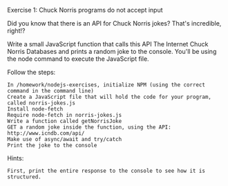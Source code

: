 Exercise 1: Chuck Norris programs do not accept input

Did you know that there is an API for Chuck Norris jokes? That's incredible, right!?

Write a small JavaScript function that calls this API The Internet Chuck Norris Databases and prints a random joke to the console. You'll be using the node command to execute the JavaScript file.

Follow the steps:

    In /homework/nodejs-exercises, initialize NPM (using the correct command in the command line)
    Create a JavaScript file that will hold the code for your program, called norris-jokes.js
    Install node-fetch
    Require node-fetch in norris-jokes.js
    Write a function called getNorrisJoke
    GET a random joke inside the function, using the API: http://www.icndb.com/api/
    Make use of async/await and try/catch
    Print the joke to the console

Hints:

    First, print the entire response to the console to see how it is structured.
